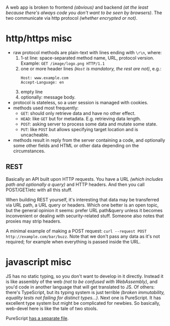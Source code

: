 A web app is broken to frontend *(obvious)* and backend *(at the least because there's always code you don't want to be seen by browsers)*. The two communicate via http protocol *(whether encrypted or not)*.

# http/https misc

* raw protocol methods are plain-text with lines ending with `\r\n`, where:
  1. 1-st line: space-separated method name, URL, protocol version. Example: `GET /image/logo.png HTTP/1.1`
  2. one or more header lines *(`Host` is mandatory, the rest are not)*, e.g.:
     ```
     Host: www.example.com
     Accept-Language: en
     ```
  3. empty line
  4. optionally: message body.
* protocol is stateless, so a user session is managed with cookies.
* methods used most frequently:
  * `GET`: should only retrieve data and have no other effect.
  * `HEAD`: like `GET` but for metadata. E.g. retrieving data length.
  * `POST`: asking server to process some data and mutate some state.
  * `PUT`: like `POST` but allows specifying target location and is uncacheable.
* methods result in reply from the server containing a code, and optionally some other fields and HTML or other data depending on the circumstances.

## REST

Basically an API built upon HTTP requests. You have a URL *(which includes path and optionally a query)* and HTTP headers. And then you call POST/GET/etc with all this stuff.

When building REST yourself, it's interesting that data may be transferred via URL path, a URL query or headers. Which one better is an open topic, but the general opinion it seems: prefer URL path&query unless it becomes inconvenient or dealing with security-related stuff. Someone also notes that proxies may strip headers.

A minimal example of making a POST request: `curl --request POST http://example.com/bar/buzz`. Note that we don't pass any data as it's not required; for example when everything is passed inside the URL.

# javascript misc

JS has no static typing, so you don't want to develop in it directly. Instead it is like assembly of the web *(not to be confused with WebAssembly)*, and you'd code in another language that will get translated to JS. Of others: there's TypeScript, but its typing system is just terrible *(broken immutability, equality tests not failing for distinct types…)*. Next one is PureScript. It has excellent type system but might be complicated for newbies. So basically, web-devel here is like the tale of two stools.

PureScript [has a separate file](purescript.md).
